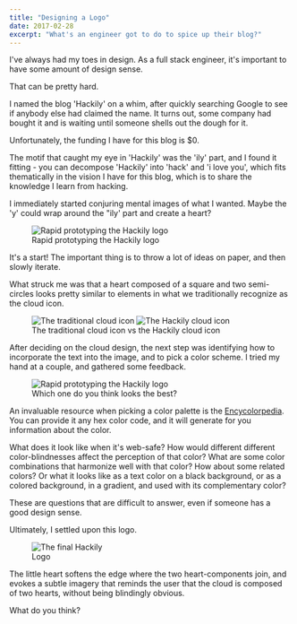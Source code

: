 ```yaml
---
title: "Designing a Logo"
date: 2017-02-28
excerpt: "What's an engineer got to do to spice up their blog?"
---
```


I've always had my toes in design. As a full stack engineer, it's important to have some amount of design sense.

That can be pretty hard.

I named the blog 'Hackily' on a whim, after quickly searching Google to see if anybody else had claimed the name. It turns out, some company had bought it and is waiting until someone shells out the dough for it.

Unfortunately, the funding I have for this blog is $0.

The motif that caught my eye in 'Hackily' was the 'ily' part, and I found it fitting - you can decompose 'Hackily' into 'hack' and 'i love you', which fits thematically in the vision I have for this blog, which is to share the knowledge I learn from hacking.

I immediately started conjuring mental images of what I wanted. Maybe the 'y' could wrap around the "ily' part and create a heart?

<figure class="align-center">
  <img src="{{ site.url }}{{ site.baseurl }}/assets/images/hackilyIdeas.png" alt="Rapid prototyping the Hackily logo">
  <figcaption>Rapid prototyping the Hackily logo</figcaption>
</figure> 

It's a start! The important thing is to throw a lot of ideas on paper, and then slowly iterate.

What struck me was that a heart composed of a square and two semi-circles looks pretty similar to elements in what we traditionally recognize as the cloud icon.

<figure class="half">
  <img src="{{ site.url }}{{ site.baseurl }}/assets/images/cloud.png" alt="The traditional cloud icon">
	<img src="{{ site.url }}{{ site.baseurl }}/assets/images/hackilyCloud.png" alt="The Hackily cloud icon">
  <figcaption>The traditional cloud icon vs the Hackily cloud icon</figcaption>
</figure> 

After deciding on the cloud design, the next step was identifying how to incorporate the text into the image, and to pick a color scheme. I tried my hand at a couple, and gathered some feedback.

<figure class="align-center" style="width:300px">
  <img src="{{ site.url }}{{ site.baseurl }}/assets/images/coloredClouds.png" alt="Rapid prototyping the Hackily logo">
  <figcaption>Which one do you think looks the best?</figcaption>
</figure>

An invaluable resource when picking a color palette is the [Encycolorpedia](http://encycolorpedia.com/). You can provide it any hex color code, and it will generate for you information about the color.

What does it look like when it's web-safe? How would different different color-blindnesses affect the perception of that color? What are some color combinations that harmonize well with that color? How about some related colors? Or what it looks like as a text color on a black background, or as a colored background, in a gradient, and used with its complementary color?

These are questions that are difficult to answer, even if someone has a good design sense.

Ultimately, I settled upon this logo.

<figure class="align-center" style="width:150px">
  <img src="{{ site.url }}{{ site.baseurl }}/assets/images/hackilyLogo.png" alt="The final Hackily Logo">
</figure>

The little heart softens the edge where the two heart-components join, and evokes a subtle imagery that reminds the user that the cloud is composed of two hearts, without being blindingly obvious.

What do you think?


